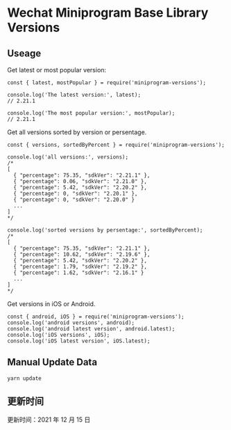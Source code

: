 
# Wechat Miniprogram Base Library Versions

## Useage

Get latest or most popular version:

```;
const { latest, mostPopular } = require('miniprogram-versions');

console.log('The latest version:', latest);
// 2.21.1

console.log('The most popular version:', mostPopular);
// 2.21.1

```

Get all versions sorted by version or persentage.

```
const { versions, sortedByPercent } = require('miniprogram-versions');

console.log('all versions:', versions);
/*
[
  { "percentage": 75.35, "sdkVer": "2.21.1" },
  { "percentage": 0.06, "sdkVer": "2.21.0" },
  { "percentage": 5.42, "sdkVer": "2.20.2" },
  { "percentage": 0, "sdkVer": "2.20.1" },
  { "percentage": 0, "sdkVer": "2.20.0" }
  ...
]
*/

console.log('sorted versions by persentage:', sortedByPercent);
/*
[
  { "percentage": 75.35, "sdkVer": "2.21.1" },
  { "percentage": 10.62, "sdkVer": "2.19.6" },
  { "percentage": 5.42, "sdkVer": "2.20.2" },
  { "percentage": 1.79, "sdkVer": "2.19.2" },
  { "percentage": 1.62, "sdkVer": "2.16.1" }
  ...
]
*/
```

Get versions in iOS or Android.

```
const { android, iOS } = require('miniprogram-versions');
console.log('android versions', android);
console.log('android latest version', android.latest);
console.log('iOS versions', iOS);
console.log('iOS latest version', iOS.latest);
```

## Manual Update Data

```
yarn update
```

## 更新时间

更新时间：2021 年 12 月 15 日
